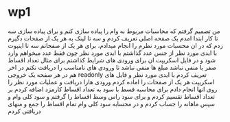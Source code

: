 # wp1
من تصمیم گرفتم که محاسبات مربوط به وام را پیاده سازی کنم و برای پیاده سازی سه تا کار ابتدا امدم یک صفحه اصلی تعریف کردم و سه تا لینک به هر یک از صفحات دگیرم زدم که در ان محسبات مورد نظرم را انجام میدادم، برای هر یک از صفحاتم سه تا اینپوت با ایدی مورد نظر از جنس عدد گذاشتم با ایدی مورد نظر چون فقط عدد میخواهم وارد شود و در فایل اسکریپت ان برای ورودی های شرایط کذاشتم برای مثال تعداد اقساط صفر یا منفی نباشد مبلغ ها منفی نباشد تا ورودی های نامناسب را دریافت نکنم 
در اخر هم در هر صفحه یک خروجی readonly  تعریف کردم با ایدی مورد نظر و فایل های اسکریپت هر یک از صفحات را اماده کردم ورودی هارا دریافت و عملیات مورد نظر را روی انها انجام دادم برای محاسبه قسط با سود به تعداد اقساط کارمزد اضافه کردم بر تعداد اقساط تقسیم کردم و برای سود راس وسط اقساط را گرفتم و سود کلی وام و سپس ماهانه را جساب کردم و در محسابه سود کلی وام تمام اقساط را جمع و منهای دریافتی کردم 
